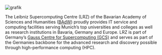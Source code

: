 ![grafik](https://user-images.githubusercontent.com/40861554/196944486-25678ba6-38bc-4b3a-aaa0-7379f45d11f1.png)

The Leibniz Supercomputing Centre (LRZ) of the  Bavarian Academy of Sciences and Humanities ([BAdW](https://badw.de/en/the-academy.html)) proudly provides IT service and computing facilities serving Munich’s top universities and colleges as well as research institutions in Bavaria, Germany and Europe. LRZ is part of Germany’s [Gauss Centre for Supercomputing (GCS)](https://www.gauss-centre.eu/) and serves as part of the Germanies backbone for the advanced research and discovery possible through high-performance computing (HPC). 
